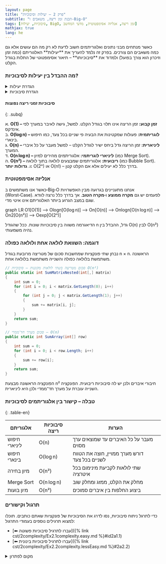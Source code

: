 ```yaml
---
layout: page 
title: "פרק 2 – יעילות וסיבוכיות"
subtitle: "הבנת זמן ריצה, משאבים ו‑Big‑O"
tags: [סיבוכיות, יעילות, BigO, זמן ריצה, אנליזה אסימפטוטית, מדעי המחשב]
mathjax: true
lang: he
---
```


<div class="box-note">
כאשר מנתחים מבני נתונים ואלגוריתמים חשוב לדעת לא רק מה הם עושים אלא גם כמה משאבים הם צורכים. בפרק זה נלמד להעריך את **יעילות** האלגוריתם (כמה זמן וזיכרון הוא צורך בפועל) ולמדוד את **סיבוכיותו** – תיאור אסימפטוטי של התלות בגודל הקלט.
</div>

<!-- Source: University of Wisconsin – Complexity & Big‑O notes; University of Tennessee – Big‑O overview -->

### מה ההבדל בין יעילות לסיבוכיות?

<details markdown="1">
<summary>הגדרת יעילות</summary>

**יעילות** (Performance) בודקת את הזמן, הזיכרון ומשאבים אחרים שהאלגוריתם צורך במערכת מסוימת. למשל, כמה שניות לוקח לאלגוריתם לרוץ על מחשב ספציפי וכמה זיכרון RAM הוא משתמש. יעילות מושפעת מפרטי החומרה, שפת התכנות ומהמימוש.

</details>

<details markdown="1">
<summary>הגדרת סיבוכיות</summary>

**סיבוכיות** היא מדד תאורטי המתאר כיצד זמן הריצה או השימוש במשאבים גדל עם גודל הקלט. סיבוכיות נמדדת לרוב ב‑Big‑O, המתארת חסם עליון אסימפטוטי – כלומר, איך האלגוריתם מתנהג כאשר גודל הקלט שואף לאינסוף. סיבוכיות אינה תלויה בפרטי החומרה.

</details>

#### סיבוכיות זמני ריצה נפוצות
{: .subq}

א. **O(1) – זמן קבוע:** זמן הריצה אינו תלוי בגודל הקלט. למשל, גישה לאיבר במערך לפי אינדקס.  
ב. **O(log n) – לוגריתמית:** פעולות שמקטינות את הבעיה פי שניים בכל צעד, כמו חיפוש בינארי.  
ג. **O(n) – ליניארית:** זמן הריצה גדל ביחס ישיר לגודל הקלט – למשל מעבר על כל איברי המערך.  
ד. **O(n log n) – ליניארי לוגריתמי:** אלגוריתמים מהירים למיון (כמו Merge Sort).  
ה. **O(n²) – ריבועית:** אלגוריתמים שמבצעים לולאה בתוך לולאה (כמו Bubble Sort).  
ו. **גדולות יותר:** O(2ⁿ) או O(n!) – בדרך כלל לא יעילים אלא אם הקלט קטן.

### אנליזה אסימפטוטית

כאשר אנו משתמשים ב‑Big‑O אנחנו מתעניינים בגרועה מבין האפשרויות (Worst‑Case). לפעמים יש גם **מקרה ממוצע** ו‑**מקרה הטוב**. אך בדרך כלל נרצה לוודא שגם במצב הגרוע ביותר האלגוריתם אינו איטי מדי.

<div class="mermaid">
graph LR
    O1[O(1)] --> Ologn[O(log n)] --> On[O(n)] --> Onlogn[O(n log n)] --> On2[O(n²)] --> Oexp[O(2ⁿ)]
</div>

הדיאגרמה משווה בין סיבוכויות שונות. ככל שהגודל n גדל, ההבדל בין O(n) לבין O(n²) נהיה משמעותי.

### דוגמה: השוואת לולאה אחת ולולאה כפולה

נבחן שתי פונקציות שמחשבות סכום של מטריצה מרובעת בגודל n × n. הראשונה משתמשת בלולאה כפולה והשנייה משתמשת בלולאה אחת.

```csharp
// סכום מטריצה בשתי לולאות מקוננות – סיבוכיות O(n²)
public static int SumMatrixNested(int[,] matrix)
{
    int sum = 0;
    for (int i = 0; i < matrix.GetLength(0); i++)
    {
        for (int j = 0; j < matrix.GetLength(1); j++)
        {
            sum += matrix[i, j];
        }
    }
    return sum;
}

// סכום מערך חד־ממדי – O(n)
public static int SumArray(int[] row)
{
    int sum = 0;
    for (int i = 0; i < row.Length; i++)
    {
        sum += row[i];
    }
    return sum;
}
```

הפונקציה הראשונה מבצעת n² חיבורי איברים ולכן יש לה סיבוכיות ריבועית. הפונקציה השנייה עוברת על מערך חד־ממדי ולכן היא ליניארית.

### טבלה – קישור בין אלגוריתמים לסיבוכיות
{: .table-en}

| אלגוריתם | סיבוכיות ריצה | הערות |
| --- | --- | --- |
| חיפוש ליניארי | O(n) | מעבר על כל האיברים עד שמוצאים ערך מסוים |
| חיפוש בינארי | O(log n) | דורש מערך ממויין, חוצה את הטווח לשניים בכל צעד |
| מיון בחירה | O(n²) | שתי לולאות לקביעת מינימום בכל איטרציה |
| Merge Sort | O(n log n) | מחלק את הקלט, ממזג ומחלק שוב |
| מיון בועות | O(n²) | ביצוע החלפות בין איברים סמוכים |

### תרגול וקישורים

כדי לתרגל ניתוח סיבוכיות, נסו לדרג את הסיבוכיות של פונקציות שאתם כותבים. תוכלו למצוא תרגילים נוספים בעמודי התרגול:

* [⬅ עברו לתרגיל סיבוכיות פשוטה]({% link cst/2complexity/Ex2.1complexity.easy.md %}#id2a1.1)
* [⬅ עברו לתרגיל סיבוכיות בינונית]({% link cst/2complexity/Ex2.2complexity.lessEasy.md %}#2a2.2)

<details markdown="1">
<summary>מקום לפתרון</summary>

כתבו פונקציה שמאתרת במערך דו‑ממדי את הערך המקסימלי שקיים בדיוק במחצית מהשורות. נסו לנתח את סיבוכיות הפונקציה שהגדרתם.

</details>
